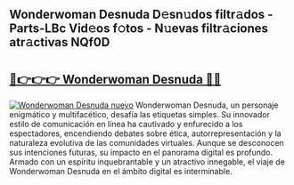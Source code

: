 ## Wonderwoman Desnuda D𝚎sn𝚞dos filtr𝚊dos - Parts-LBc Vid𝚎os f𝚘tos - N𝚞evas filtr𝚊ciones atr𝚊ctivas NQf0D

# <h2><a href="http://mb3spa.tromn.icu/?c=Wonderwoman+Desnuda">🔗👉👉👉 Wonderwoman Desnuda 🔗🔗</a></h2>

[![Wonderwoman Desnuda nuevo](https://i.imgur.com/pEAQMta.gif)](http://mb3spa.tromn.icu/?c=Wonderwoman+Desnuda)
Wonderwoman Desnuda, un personaje enigmático y multifacético, desafía las etiquetas simples. Su innovador estilo de comunicación en línea ha cautivado y enfurecido a los espectadores, encendiendo debates sobre ética, autorrepresentación y la naturaleza evolutiva de las comunidades virtuales. Aunque se desconocen sus intenciones futuras, su impacto en el panorama digital es profundo. Armado con un espíritu inquebrantable y un atractivo innegable, el viaje de Wonderwoman Desnuda en el ámbito digital es interminable.
